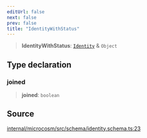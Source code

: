 ```yaml
---
editUrl: false
next: false
prev: false
title: "IdentityWithStatus"
---
```


> **IdentityWithStatus**: [`Identity`](Identity.md) & `Object`

## Type declaration

### joined

> **joined**: `boolean`

## Source

[internal/microcosm/src/schema/identity.schema.ts:23](https://github.com/nodenogg-in/alpha-p2p/blob/c7367f2/internal/microcosm/src/schema/identity.schema.ts#L23)
